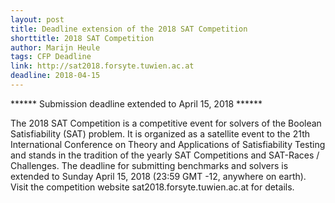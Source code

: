 ```yaml
---
layout: post 
title: Deadline extension of the 2018 SAT Competition
shorttitle: 2018 SAT Competition
author: Marijn Heule
tags: CFP Deadline 
link: http://sat2018.forsyte.tuwien.ac.at
deadline: 2018-04-15
---
```


****** Submission deadline extended to April 15, 2018 ******

The 2018 SAT Competition is a competitive event for solvers of the Boolean Satisfiability (SAT) problem. It is organized as a satellite event to the 21th International Conference on Theory and Applications of Satisfiability Testing and stands in the tradition of the yearly SAT Competitions and SAT-Races / Challenges. The deadline for submitting benchmarks and solvers is extended to Sunday April 15, 2018 (23:59 GMT -12, anywhere on earth). Visit the competition website sat2018.forsyte.tuwien.ac.at for details. 
